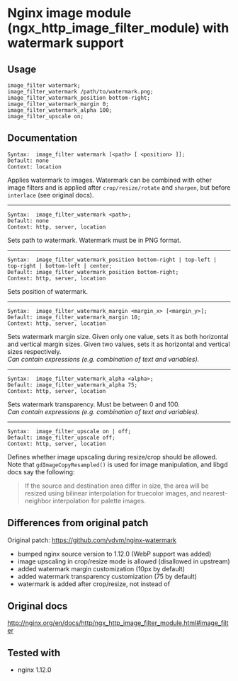 # Nginx image module (ngx_http_image_filter_module) with watermark support

## Usage
```
image_filter watermark;
image_filter_watermark /path/to/watermark.png;
image_filter_watermark_position bottom-right;
image_filter_watermark_margin 0;
image_filter_watermark_alpha 100;
image_filter_upscale on;
```
## Documentation
```
Syntax:  image_filter watermark [<path> [ <position> ]];
Default: none
Context: location
```
Applies watermark to images. Watermark can be combined with other image filters and is applied after `crop/resize/rotate` and `sharpen`, but before `interlace` (see original docs).
___
```
Syntax:  image_filter_watermark <path>;
Default: none
Context: http, server, location
```
Sets path to watermark. Watermark must be in PNG format.
___
```
Syntax:  image_filter_watermark_position bottom-right | top-left | top-right | bottom-left | center;
Default: image_filter_watermark_position bottom-right;
Context: http, server, location
```
Sets position of watermark.
___
```
Syntax:  image_filter_watermark_margin <margin_x> [<margin_y>];
Default: image_filter_watermark_margin 10;
Context: http, server, location
```
Sets watermark margin size. Given only one value, sets it as both horizontal and vertical margin sizes. Given two values, sets it as horizontal and vertical sizes respectively.  
_Can contain expressions (e.g. combination of text and variables)._
___
```
Syntax:  image_filter_watermark_alpha <alpha>;
Default: image_filter_watermark_alpha 75;
Context: http, server, location
```
Sets watermark transparency. Must be between 0 and 100.  
_Can contain expressions (e.g. combination of text and variables)._
___
```
Syntax:  image_filter_upscale on | off;
Default: image_filter_upscale off;
Context: http, server, location
```
Defines whether image upscaling during resize/crop should be allowed. Note that `gdImageCopyResampled()` is used for image manipulation, and libgd docs say the following:
>If the source and destination area differ in size, the area will be resized using bilinear interpolation for truecolor images, and nearest-neighbor interpolation for palette images.

## Differences from original patch
Original patch: https://github.com/vdvm/nginx-watermark
* bumped nginx source version to 1.12.0 (WebP support was added)
* image upscaling in crop/resize mode is allowed (disallowed in upstream)
* added watermark margin customization (10px by default)
* added watermark transparency customization (75 by default)
* watermark is added after crop/resize, not instead of

## Original docs
http://nginx.org/en/docs/http/ngx_http_image_filter_module.html#image_filter

## Tested with
* nginx 1.12.0
